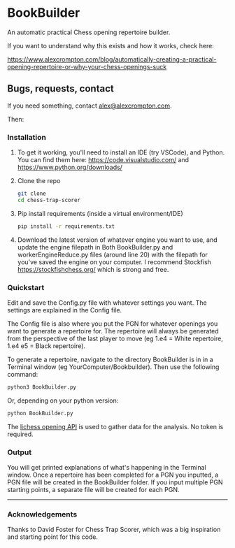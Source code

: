 

# BookBuilder
An automatic practical Chess opening repertoire builder.


If you want to understand why this exists and how it works, check here:

https://www.alexcrompton.com/blog/automatically-creating-a-practical-opening-repertoire-or-why-your-chess-openings-suck


## Bugs, requests, contact
If you need something, contact alex@alexcrompton.com.

Then:

<!-- INSTALLATION -->
### Installation


1. To get it working, you'll need to install an IDE (try VSCode), and Python. You can find them here: https://code.visualstudio.com/ and https://www.python.org/downloads/

2. Clone the repo
   ```sh
   git clone 
   cd chess-trap-scorer
   ```
3. Pip install requirements (inside a virtual environment/IDE)
   ```sh
   pip install -r requirements.txt
   ```
4. Download the latest version of whatever engine you want to use, and update the engine filepath in Both BookBuilder.py and workerEngineReduce.py files (around line 20) with the filepath for you've saved the engine on your computer. I recommend Stockfish https://stockfishchess.org/ which is strong and free.


<!-- QUICKSTART -->
### Quickstart

Edit and save the Config.py file with whatever settings you want. The settings are explained in the Config file.

The Config file is also where you put the PGN for whatever openings you want to generate a repertoire for. The repertoire will always be generated from the perspective of the last player to move (eg 1.e4 = White repertoire, 1.e4 e5 = Black repertoire).

To generate a repertoire, navigate to the directory BookBuilder is in in a Terminal window (eg YourComputer/Bookbuilder). Then use the following command:

   ```sh
   python3 BookBuilder.py
   ```
Or, depending on your python version:

   ```sh
   python BookBuilder.py
   ```


The [lichess opening API](https://lichess.org/api) is used to gather data for the analysis. No token is required.



### Output
You will get printed explanations of what's happening in the Terminal window. Once a repertoire has been completed for a PGN you inputted, a PGN file will be created in the BookBuilder folder. If you input multiple PGN starting points, a separate file will be created for each PGN.

---
<!-- ACKNOWLEDGEMENTS -->
### Acknowledgements

Thanks to David Foster for Chess Trap Scorer, which was a big inspiration and starting point for this code.
